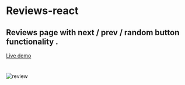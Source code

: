 # Reviews-react

## Reviews page with  next / prev / random  button  functionality .

[Live demo](https://reviews-418f65.netlify.app/)
#
![review](https://user-images.githubusercontent.com/62390902/103154870-82712480-4779-11eb-8590-84c8b027f82f.PNG)
